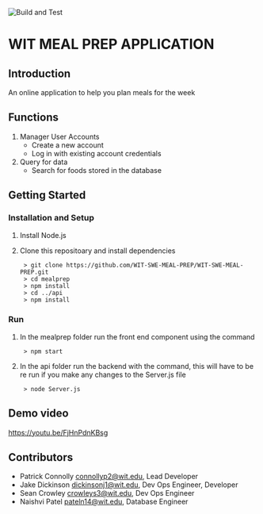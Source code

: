 ![Build and Test](https://github.com/drphamwit/swe-sample-project-github-repo/workflows/Build%20and%20Test/badge.svg)

# WIT MEAL PREP APPLICATION

## Introduction

An online application to help you plan meals for the week

## Functions
1. Manager User Accounts
	* Create a new account
	* Log in with existing account credentials
2. Query for data
	* Search for foods stored in the database 

## Getting Started
### Installation and Setup

1. Install Node.js 
2. Clone this repositoary and install dependencies 

		> git clone https://github.com/WIT-SWE-MEAL-PREP/WIT-SWE-MEAL-PREP.git
		> cd mealprep
		> npm install
		> cd ../api
		> npm install

### Run

1. In the mealprep folder run the front end component using the command 

		> npm start

2. In the api folder run the backend with the command, this will have to be re run if you make any changes to the Server.js file 
 
		> node Server.js


## Demo video

https://youtu.be/FjHnPdnKBsg

## Contributors

* Patrick Connolly connollyp2@wit.edu, Lead Developer
* Jake Dickinson dickinsonj1@wit.edu, Dev Ops Engineer, Developer
* Sean Crowley crowleys3@wit.edu, Dev Ops Engineer
* Naishvi Patel pateln14@wit.edu, Database Engineer 

